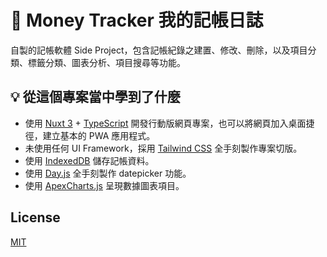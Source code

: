 # 📌 Money Tracker 我的記帳日誌

自製的記帳軟體 Side Project，包含記帳紀錄之建置、修改、刪除，以及項目分類、標籤分類、圖表分析、項目搜尋等功能。

## 💡 從這個專案當中學到了什麼

- 使用 [Nuxt 3](https://nuxtjs.org/) + [TypeScript](https://www.typescriptlang.org/) 開發行動版網頁專案，也可以將網頁加入桌面捷徑，建立基本的 PWA 應用程式。
- 未使用任何 UI Framework，採用 [Tailwind CSS](https://tailwindcss.com/) 全手刻製作專案切版。
- 使用 [IndexedDB](https://developer.mozilla.org/en-US/docs/Web/API/IndexedDB_API) 儲存記帳資料。
- 使用 [Day.js](https://day.js.org/) 全手刻製作 datepicker 功能。
- 使用 [ApexCharts.js](https://apexcharts.com/) 呈現數據圖表項目。

## License

[MIT](https://github.com/waveciou/MoneyTracker/blob/master/LICENSE.md)
